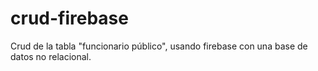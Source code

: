 # crud-firebase
Crud de la tabla "funcionario público", usando firebase con una base de datos no relacional.
